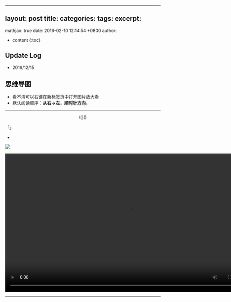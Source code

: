 
---
layout: post
title: 
categories: 
tags: 
excerpt:
---

mathjax: true
date:   2016-02-10 12:14:54 +0800
author: 

* content
{:toc}






## Update Log
- 2016/12/15

## 思维导图
* 看不清可以右键在新标签页中打开图片放大看
* 默认阅读顺序：**从右→左，顺时针方向**。
![]()
![]()
![]()






-----------------------

<div style="text-align:center" markdown="1">
![]()
</div>


「」
* []()
<font color="red"></font>

![](https://raw.githubusercontent.com/woaielf/woaielf.github.io/master/_posts/Pic/?.png)

<video width="800" height="450" controls="controls">
    <source src="https://raw.githubusercontent.com/woaielf/woaielf.github.io/master/_posts/Video/?.mp4" type="video/mp4" />
</video>

--------------------